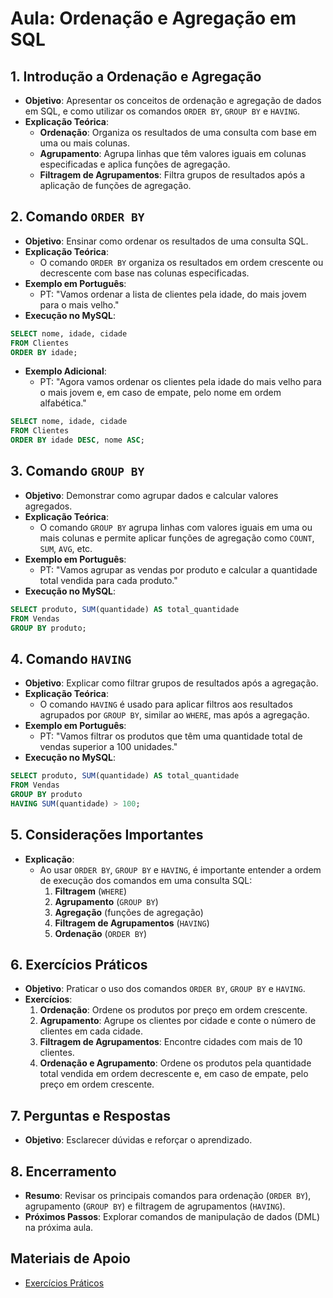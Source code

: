 # Aula: Ordenação e Agregação em SQL

## 1. Introdução a Ordenação e Agregação
- **Objetivo**: Apresentar os conceitos de ordenação e agregação de dados em SQL, e como utilizar os comandos `ORDER BY`, `GROUP BY` e `HAVING`.
- **Explicação Teórica**:
  - **Ordenação**: Organiza os resultados de uma consulta com base em uma ou mais colunas.
  - **Agrupamento**: Agrupa linhas que têm valores iguais em colunas especificadas e aplica funções de agregação.
  - **Filtragem de Agrupamentos**: Filtra grupos de resultados após a aplicação de funções de agregação.

## 2. Comando `ORDER BY`
- **Objetivo**: Ensinar como ordenar os resultados de uma consulta SQL.
- **Explicação Teórica**:
  - O comando `ORDER BY` organiza os resultados em ordem crescente ou decrescente com base nas colunas especificadas.
- **Exemplo em Português**:
  - PT: "Vamos ordenar a lista de clientes pela idade, do mais jovem para o mais velho."
- **Execução no MySQL**:
```sql
SELECT nome, idade, cidade
FROM Clientes
ORDER BY idade;
```

- **Exemplo Adicional**:
  - PT: "Agora vamos ordenar os clientes pela idade do mais velho para o mais jovem e, em caso de empate, pelo nome em ordem alfabética."
```sql
SELECT nome, idade, cidade
FROM Clientes
ORDER BY idade DESC, nome ASC;
```

## 3. Comando `GROUP BY`
- **Objetivo**: Demonstrar como agrupar dados e calcular valores agregados.
- **Explicação Teórica**:
  - O comando `GROUP BY` agrupa linhas com valores iguais em uma ou mais colunas e permite aplicar funções de agregação como `COUNT`, `SUM`, `AVG`, etc.
- **Exemplo em Português**:
  - PT: "Vamos agrupar as vendas por produto e calcular a quantidade total vendida para cada produto."
- **Execução no MySQL**:
```sql
SELECT produto, SUM(quantidade) AS total_quantidade
FROM Vendas
GROUP BY produto;
```

## 4. Comando `HAVING`
- **Objetivo**: Explicar como filtrar grupos de resultados após a agregação.
- **Explicação Teórica**:
  - O comando `HAVING` é usado para aplicar filtros aos resultados agrupados por `GROUP BY`, similar ao `WHERE`, mas após a agregação.
- **Exemplo em Português**:
  - PT: "Vamos filtrar os produtos que têm uma quantidade total de vendas superior a 100 unidades."
- **Execução no MySQL**:
```sql
SELECT produto, SUM(quantidade) AS total_quantidade
FROM Vendas
GROUP BY produto
HAVING SUM(quantidade) > 100;
```

## 5. Considerações Importantes
- **Explicação**:
  - Ao usar `ORDER BY`, `GROUP BY` e `HAVING`, é importante entender a ordem de execução dos comandos em uma consulta SQL:
    1. **Filtragem** (`WHERE`)
    2. **Agrupamento** (`GROUP BY`)
    3. **Agregação** (funções de agregação)
    4. **Filtragem de Agrupamentos** (`HAVING`)
    5. **Ordenação** (`ORDER BY`)

## 6. Exercícios Práticos
- **Objetivo**: Praticar o uso dos comandos `ORDER BY`, `GROUP BY` e `HAVING`.
- **Exercícios**:
  1. **Ordenação**: Ordene os produtos por preço em ordem crescente.
  2. **Agrupamento**: Agrupe os clientes por cidade e conte o número de clientes em cada cidade.
  3. **Filtragem de Agrupamentos**: Encontre cidades com mais de 10 clientes.
  4. **Ordenação e Agrupamento**: Ordene os produtos pela quantidade total vendida em ordem decrescente e, em caso de empate, pelo preço em ordem crescente.

## 7. Perguntas e Respostas
- **Objetivo**: Esclarecer dúvidas e reforçar o aprendizado.

## 8. Encerramento
- **Resumo**: Revisar os principais comandos para ordenação (`ORDER BY`), agrupamento (`GROUP BY`) e filtragem de agrupamentos (`HAVING`).
- **Próximos Passos**: Explorar comandos de manipulação de dados (DML) na próxima aula.

## Materiais de Apoio
- [Exercícios Práticos](../exercicios/README.md)
